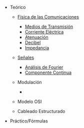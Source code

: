 - Teórico
    - [Física de las Comunicaciones](fisica_de_las_comunicaciones/introduccion.md)
		- [Medios de Transmisión](fisica_de_las_comunicaciones/medio_fisico_transmision.md)
        - [Corriente Eléctrica](fisica_de_las_comunicaciones/corriente_electrica.md)
        - [Atenuación](fisica_de_las_comunicaciones/atenuacion.md)
        - [Decibel](fisica_de_las_comunicaciones/decibel.md)
        - [Impedancia](fisica_de_las_comunicaciones/impedancia.md)

    - [Señales](seniales/seniales.md)
        - [Análisis de Fourier](seniales/analisis_fourier.md)
        - [Componente Continua](seniales/componente_continua.md)

    - Modulación

        - 

    - Modelo OSI

    - Cableado Estructurado

- Práctico/Fórmulas